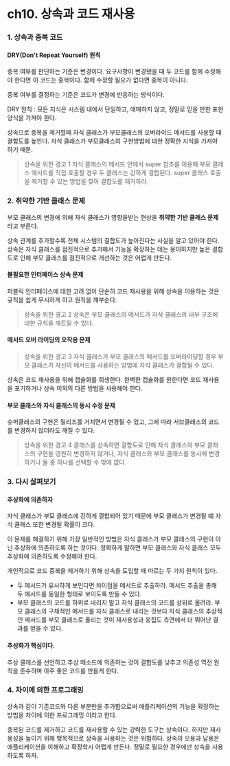 # ch10. 상속과 코드 재사용

### 1. 상속과 중복 코드

#### DRY(Don't Repeat Yourself) 원칙

중복 여부를 판단하는 기준은 변경이다. 요구사항이 변경됐을 때 두 코드를 함께 수정해야 한다면 이 코드는 중복이다. 함께 수정할 필요가 없다면 중복이 아니다.

중복 여부를 결정하는 기준은 코드가 변경에 반응하는 방식이다.

DRY 원칙 : 모든 지식은 시스템 내에서 단일하고, 애매하지 않고, 정말로 믿을 만한 표현 양식을 가져야 한다.

상속으로 중복을 제거할때 자식 클래스가 부모클래스의 오버라이드 메서드를 사용할 때 결합도를 높인다. 자식 클래스가 부모클래스의 구현방법에 대한 정확한 지식을 가져야 하기 때문.

> 상속을 위한 경고 1 자식 클래스의 메서드 안에서 super 참조를 이용해 부모 클래스 메서드를 직접 호출할 경우 두 클래스는 강하게 결합된다. super 클래스 호출을 제거할 수 있는 방법을 찾아 결합도를 제거하라.

### 2. 취약한 기반 클래스 문제

부모 클래스의 변경에 의해 자식 클래스가 영향을받는 현상을 **취약한 기반 클래스 문제**라고 부른다.

상속 관계를 추가할수록 전체 시스템의 결합도가 높아진다는 사실을 알고 있어야 한다. 상속은 자식 클래스를 점진적으로 추가해서 기능을 확장하는 데는 용이하지만 높은 결합도로 인해 부모 클래스를 점진적으로 개선하는 것은 어렵게 만든다.

#### 불필요한 인터페이스 상속 문제

퍼블릭 인터페이스에 대한 고려 없이 단순히 코드 재사용을 위해 상속을 이용하는 것은 규칙을 쉽게 무시하게 하고 원칙을 꺠부순다.

> 상속을 위한 경고 2 상속은 부모 클래스의 메서드가 자식 클래스의 내부 구조에 대한 규칙을 깨트릴 수 있다.

#### 메서드 오버 라이딩의 오작용 문제

> 상속을 위한 경고 3 자식 클래스가 부모 클래스의 메서드를 오버라이딩할 경우 부모 클래스가 자신의 메서드를 사용하는 방법에 자식 클래스가 결합될 수 있다.

상속은 코드 재사용을 위해 캡슐화를 희생한다. 완벽한 캡슐화를 원한다면 코드 재사용을 포기하거나 상속 이외의 다른 방법을 사용해야 한다.

#### 부모 클래스와 자식 클래스의 동시 수정 문제

슈퍼클래스의 구현은 릴리즈를 거치면서 변경될 수 있고, 그에 따라 서브클래스의 코드를 변경하지 않더라도 깨질 수 있다.

> 상속을 위한 경고 4 클래스를 상속하면 결합도로 인해 자식 클래스와 부모 클래스의 구현을 영원히 변경하지 않거나, 자식 클래스와 부모 클래스를 동시에 변경하거나 둘 중 하나를 선택할 수 밖에 없다.

### 3. 다시 살펴보기

#### 추상화에 의존하자

자식 클래스가 부모 클래스에 강하게 결합되어 있기 때문에 부모 클래스가 변경될 떄 자식 클래스 또한 변경될 확률이 크다.

이 문제를 해결하기 위해 가장 일반적인 방법은 자식 클래스가 부모 클래스의 구현이 아닌 추상화에 의존하도록 하는 것이다. 정확하게 말하면 부모 클래스와 자식 클래스 모두 추상화에 의존하도록 수정해야 한다.

개인적으로 코드 중복을 제거하기 위해 상속을 도입할 때 따르는 두 가지 원칙이 있다.

* 두 메서드가 유사하게 보인다면 차이점을 메서드로 추출하라. 메서드 추출을 총해 두 메서드를 동일한 형태로 보이도록 만들 수 있다.
* 부모 클래스의 코드를 하위로 내리지 말고 자식 클래스의 코드를 상위로 올려라. 부모 클래스의 구체적인 메서드를 자식 클래스로 내리는 것보다 자식 클래스의 추상적인 메서드를 부모 클래스로 올리는 것이 재사용성과 응집도 측면에서 더 뛰어난 결과를 얻을 수 있다.

#### 추상화가 핵심이다.

추상 클래스를 선언하고 추상 메소드에 의존하는 것이 결합도를 낮추고 의존성 역전 원칙을 준수하며 아주 좋은 코드를 만들게 한다.

### 4. 차이에 의한 프로그래밍

상속과 같이 기존코드와 다른 부분만을 추가함으로써 애플리케이션의 기능을 확장하는 방법을 차이에 의한 프로그래밍 이라고 한다.

중복된 코드를 제거하고 코드를 재사용할 수 있는 강력한 도구는 상속이다. 하지만 재사용성을 높이기 위해 맹목적으로 상속을 사용하는 것은 위험하다. 상속의 오용과 남용은 애플리케이션을 이해하고 확장학시 어렵게 만든다. 정말로 필요한 경우에만 상속을 사용하도록 하자.
